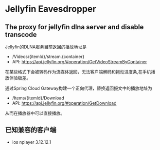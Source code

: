 # Jellyfin Eavesdropper
## The proxy for jellyfin dlna server and disable transcode
Jellyfin的DLNA服务目前返回的播放地址是

- /Videos/{itemId}/stream.{container}
- API: https://api.jellyfin.org/#operation/GetVideoStreamByContainer

在某些格式下会被转码作为流媒体返回，无法客户端解码和拖动进度条,在手机播放体验极差。

通过Spring Cloud Gateway构建一个正向代理，替换返回报文中的播放地址为

- /Items/{itemId}/Download
- API: https://api.jellyfin.org/#operation/GetDownload

从而在播放器中可以直接播放。

## 已知兼容的客户端
- ios nplayer 3.12.12.1
